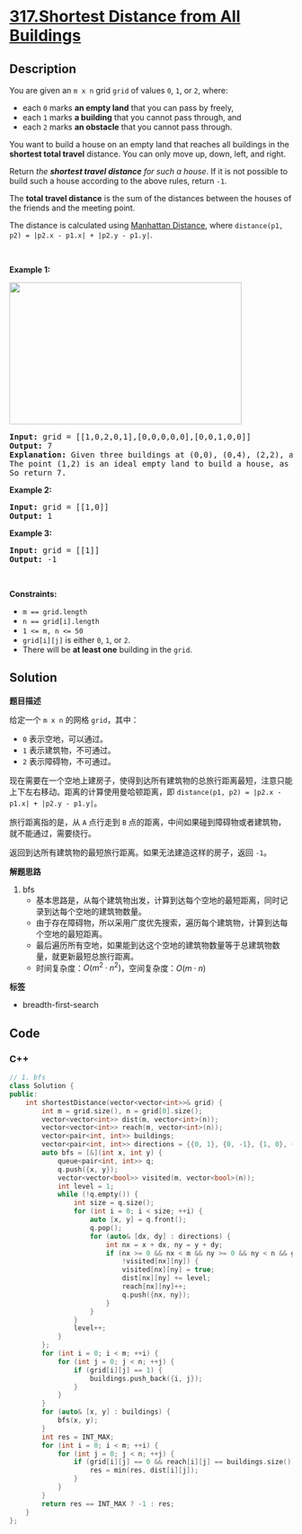 # [317.Shortest Distance from All Buildings](https://leetcode.com/problems/shortest-distance-from-all-buildings/description/)

## Description

<p>You are given an <code>m x n</code> grid <code>grid</code> of values <code>0</code>, <code>1</code>, or <code>2</code>, where:</p>

<ul>
  <li>each <code>0</code> marks <strong>an empty land</strong> that you can pass by freely,</li>
  <li>each <code>1</code> marks <strong>a building</strong> that you cannot pass through, and</li>
  <li>each <code>2</code> marks <strong>an obstacle</strong> that you cannot pass through.</li>
</ul>

<p>You want to build a house on an empty land that reaches all buildings in the <strong>shortest total travel</strong> distance. You can only move up, down, left, and right.</p>

<p>Return <em>the <strong>shortest travel distance</strong> for such a house</em>. If it is not possible to build such a house according to the above rules, return <code>-1</code>.</p>

<p>The <strong>total travel distance</strong> is the sum of the distances between the houses of the friends and the meeting point.</p>

<p>The distance is calculated using <a href="http://en.wikipedia.org/wiki/Taxicab_geometry" target="_blank">Manhattan Distance</a>, where <code>distance(p1, p2) = |p2.x - p1.x| + |p2.y - p1.y|</code>.</p>

<p>&nbsp;</p>
<p><strong class="example">Example 1:</strong></p>
<img alt="" src="https://fastly.jsdelivr.net/gh/doocs/leetcode@main/solution/0300-0399/0317.Shortest%20Distance%20from%20All%20Buildings/images/buildings-grid.jpg" style="width: 413px; height: 253px;" />
<pre>
<strong>Input:</strong> grid = [[1,0,2,0,1],[0,0,0,0,0],[0,0,1,0,0]]
<strong>Output:</strong> 7
<strong>Explanation:</strong> Given three buildings at (0,0), (0,4), (2,2), and an obstacle at (0,2).
The point (1,2) is an ideal empty land to build a house, as the total travel distance of 3+3+1=7 is minimal.
So return 7.
</pre>

<p><strong class="example">Example 2:</strong></p>

<pre>
<strong>Input:</strong> grid = [[1,0]]
<strong>Output:</strong> 1
</pre>

<p><strong class="example">Example 3:</strong></p>

<pre>
<strong>Input:</strong> grid = [[1]]
<strong>Output:</strong> -1
</pre>

<p>&nbsp;</p>
<p><strong>Constraints:</strong></p>

<ul>
  <li><code>m == grid.length</code></li>
  <li><code>n == grid[i].length</code></li>
  <li><code>1 &lt;= m, n &lt;= 50</code></li>
  <li><code>grid[i][j]</code> is either <code>0</code>, <code>1</code>, or <code>2</code>.</li>
  <li>There will be <strong>at least one</strong> building in the <code>grid</code>.</li>
</ul>

## Solution

**题目描述**

给定一个 `m x n` 的网格 `grid`，其中：

- `0` 表示空地，可以通过。
- `1` 表示建筑物，不可通过。
- `2` 表示障碍物，不可通过。

现在需要在一个空地上建房子，使得到达所有建筑物的总旅行距离最短，注意只能上下左右移动。距离的计算使用曼哈顿距离，即 `distance(p1, p2) = |p2.x - p1.x| + |p2.y - p1.y|`。

旅行距离指的是，从 `A` 点行走到 `B` 点的距离，中间如果碰到障碍物或者建筑物，就不能通过，需要绕行。

返回到达所有建筑物的最短旅行距离。如果无法建造这样的房子，返回 `-1`。

**解题思路**

1. bfs
   - 基本思路是，从每个建筑物出发，计算到达每个空地的最短距离，同时记录到达每个空地的建筑物数量。
   - 由于存在障碍物，所以采用广度优先搜索，遍历每个建筑物，计算到达每个空地的最短距离。
   - 最后遍历所有空地，如果能到达这个空地的建筑物数量等于总建筑物数量，就更新最短总旅行距离。
   - 时间复杂度：$O(m^2 \cdot n^2)$，空间复杂度：$O(m \cdot n)$

**标签**

- breadth-first-search

<!-- code start -->
## Code

### C++

```cpp
// 1. bfs
class Solution {
public:
    int shortestDistance(vector<vector<int>>& grid) {
        int m = grid.size(), n = grid[0].size();
        vector<vector<int>> dist(m, vector<int>(n));
        vector<vector<int>> reach(m, vector<int>(n));
        vector<pair<int, int>> buildings;
        vector<pair<int, int>> directions = {{0, 1}, {0, -1}, {1, 0}, {-1, 0}};
        auto bfs = [&](int x, int y) {
            queue<pair<int, int>> q;
            q.push({x, y});
            vector<vector<bool>> visited(m, vector<bool>(n));
            int level = 1;
            while (!q.empty()) {
                int size = q.size();
                for (int i = 0; i < size; ++i) {
                    auto [x, y] = q.front();
                    q.pop();
                    for (auto& [dx, dy] : directions) {
                        int nx = x + dx, ny = y + dy;
                        if (nx >= 0 && nx < m && ny >= 0 && ny < n && grid[nx][ny] == 0 &&
                            !visited[nx][ny]) {
                            visited[nx][ny] = true;
                            dist[nx][ny] += level;
                            reach[nx][ny]++;
                            q.push({nx, ny});
                        }
                    }
                }
                level++;
            }
        };
        for (int i = 0; i < m; ++i) {
            for (int j = 0; j < n; ++j) {
                if (grid[i][j] == 1) {
                    buildings.push_back({i, j});
                }
            }
        }
        for (auto& [x, y] : buildings) {
            bfs(x, y);
        }
        int res = INT_MAX;
        for (int i = 0; i < m; ++i) {
            for (int j = 0; j < n; ++j) {
                if (grid[i][j] == 0 && reach[i][j] == buildings.size()) {
                    res = min(res, dist[i][j]);
                }
            }
        }
        return res == INT_MAX ? -1 : res;
    }
};
```

<!-- code end -->
